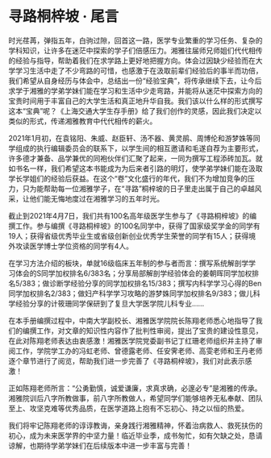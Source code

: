 # 寻路桐梓坡 · 尾言

时光荏苒，弹指五年，白驹过隙，回首这一路，医学专业繁重的学习任务、复杂的学科知识，让许多在迷茫中探索的学子们倍感压力。湘雅往届师兄师姐们代代相传的经验与指导，帮助着我们在求学路上更好地把握方向。体会过因缺少经验而在大学学习生活中走了不少弯路的可惜，也感激于在汲取前辈们经验后的事半而功倍，我们希望从自身经历与体会中，总结出一份“经验宝典”，将传承继续下去，让今后求学于湘雅的学弟学妹们能在学习和生活中少走弯路，并能将从迷茫中探索方向的宝贵时间用于丰富自己的大学生活和真正地升华自我。我们该以什么样的形式撰写这本“宝典”呢？《上海交通大学生存手册》给了我们创作的灵感，因此我们决定以类似的形式，传递湘雅教育中代代相传的薪火。

2021年1月初，在袁铭阳、朱威、赵臣轩、汤不器、黄灵鹃、周博伦和游梦姝等同学组成的执行编辑委员会的联系下，以学生间的相互邀请和毛遂自荐为主要形式，许多德才兼备、品学兼优的同袍伙伴们汇聚了起来，一同为撰写工程添砖加瓦。就如书名一样，我们希望这本书能成为为后来者引路的明灯，使学弟学妹们能在汲取学长学姐们的经验后获益。在这个“卷”文化盛行的年代，我们不为增加竞争的压力，只为能帮助每一位湘雅学子，在“寻路”桐梓坡的日子里走出属于自己的卓越风采，让他们能无悔地度过在湘雅学习的五年时光。

截止到2021年4月7日，我们共有100名高年级医学生参与了《寻路桐梓坡》的编撰工作。参与编撰《寻路桐梓坡》的100名同学中，获得了国家级奖学金的同学有19人；获得省级优秀毕业生或省级创新创业优秀学生荣誉的同学有15人；获得境外攻读医学博士学位资格的同学有4人。

在学习方法介绍的板块，单就16级临床五年制的参与者而言：撰写系统解剖学学习体会的S同学加权排名6/383名；分享局部解剖学经验体会的姜朝晖同学加权排名5/383；做诊断学经验分享的同学加权排名15/383；撰写内科学学习心得的Ben同学加权排名2/383；做妇产科学学习攻略的游梦姝同学加权排名9/383；做儿科学经验分享的计筱珊同学保研到了复旦大学医学院儿科专业……

在本手册编撰过程中，中南大学副校长、湘雅医学院院长陈翔老师悉心地指导了我们的编撰工作，对文章的知识性内容作了批判性审阅，提出了宝贵的建设性意见，在此对陈翔老师表达由衷感激！湘雅医学院党委副书记丁红珊老师组织并主持了审阅工作，学院学工办的冯虹老师、曾德露老师、任安霁老师、高雯老师和王丹老师逐个章节进行了阅览，帮助我们进一步完善了《寻路桐梓坡》，我们对此表示感激！

正如陈翔老师所言：“公勇勤慎，诚爱谦廉，求真求确，必邃必专”是湘雅的传承。湘雅院训后八字所教做事，前八字所教做人，希望同学们能够培养无私奉献、团队至上、攻坚克难等优秀品质，在医学道路上抱有不忘初心、持之以恒的热爱。

我们将牢记陈翔老师的谆谆教诲，亲身践行湘雅精神，怀着治病救人、救死扶伤的初心，成为未来医学界的中坚力量！临近毕业季，成书匆忙，如有欠缺之处，恳请谅解，也期待学弟学妹们在后续版本中进一步丰富与完善！
